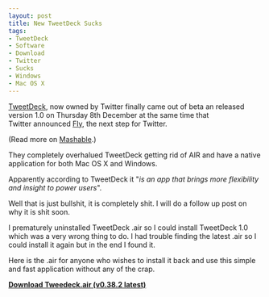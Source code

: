 ```yaml
---
layout: post
title: New TweetDeck Sucks
tags:
- TweetDeck
- Software
- Download
- Twitter
- Sucks
- Windows
- Mac OS X
---
```

[TweetDeck](http://www.tweetdeck.com/), now owned by Twitter finally came out of beta an released version 1.0 on Thursday 8th December at the same time that Twitter announced [Fly](http://fly.twitter.com/), the next step for Twitter.

(Read more on [Mashable](http://mashable.com/2011/12/08/the-new-twitter-everything-you-need-to-know/).)

They completely overhalued TweetDeck getting rid of AIR and have a native application for both Mac OS X and Windows.

Apparently according to TweetDeck it "_is an app that brings more flexibility and insight to power users_".

Well that is just bullshit, it is completely shit. I will do a follow up post on why it is shit soon.

I prematurely uninstalled TweetDeck .air so I could install TweetDeck 1.0 which was a very wrong thing to do. I had trouble finding the latest .air so I could install it again but in the end I found it.

Here is the .air for anyone who wishes to install it back and use this simple and fast application without any of the crap.

**[Download Tweedeck.air (v0.38.2 latest)](http://cl.ly/0M0t1w1j301x/TweetDeck_0_38.2.air)**

